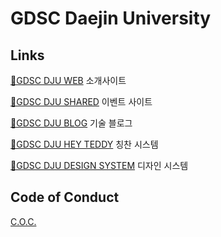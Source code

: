 # GDSC Daejin University

## Links

[📍GDSC DJU WEB](https://web.gdsc-dju.com) 소개사이트

[📍GDSC DJU SHARED](https://shared.gdsc-dju.com) 이벤트 사이트

[📍GDSC DJU BLOG](https://blog.gdsc-dju.com) 기술 블로그

[📍GDSC DJU HEY TEDDY](https://teddy.gdsc-dju.com) 칭찬 시스템

[📍GDSC DJU DESIGN SYSTEM](https://design.gdsc-dju.com) 디자인 시스템

## Code of Conduct

[C.O.C.](https://github.com/GDSC-Daejin/.github/blob/master/profile/CODE_OF_CONDUCT.md)
